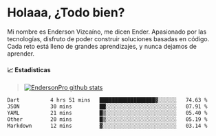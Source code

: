 
# Holaaa, ¿Todo bien?

Mi nombre es Enderson Vizcaíno, me dicen Ender. Apasionado por las tecnologías, disfruto de poder construir soluciones basadas en código. Cada reto está lleno de grandes aprendizajes, y nunca dejamos de aprender. 

#### :chart_with_upwards_trend: Estadisticas
> [![EndersonPro github stats](https://github-readme-stats.vercel.app/api?username=endersonpro&theme=vue-dark&show_icons=true)](https://github.com/anuraghazra/github-readme-stats) 


<!--START_SECTION:waka-->

```txt
Dart          4 hrs 51 mins   ██████████████████▓░░░░░░   74.63 %
JSON          30 mins         ██░░░░░░░░░░░░░░░░░░░░░░░   07.91 %
YAML          21 mins         █▒░░░░░░░░░░░░░░░░░░░░░░░   05.40 %
Other         20 mins         █▒░░░░░░░░░░░░░░░░░░░░░░░   05.19 %
Markdown      12 mins         ▓░░░░░░░░░░░░░░░░░░░░░░░░   03.14 %
```

<!--END_SECTION:waka-->

[website]: https://endersonpro.github.io/portfolio/
[twitter]: https://twitter.com/endersonj_
[youtube]: https://youtube.com/ByEnderson
[instagram]: https://instagram.com/endersonvizc
[linkedin]: https://www.linkedin.com/in/enderson-vizcaino-2aa927175/
